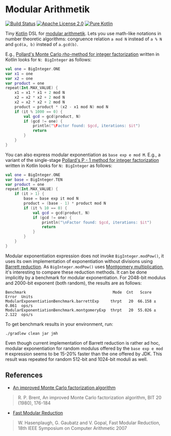 # Modular Arithmetik

[![Build Status](https://travis-ci.org/penemue/modular-arithmetik.png?branch=master)](https://travis-ci.org/penemue/modular-arithmetik)
[![Apache License 2.0](https://img.shields.io/badge/License-Apache%202.0-blue.svg)](http://www.apache.org/licenses/LICENSE-2.0.html)
[![Pure Kotlin](https://img.shields.io/badge/100%25-kotlin-orange.svg)](https://kotlinlang.org)

Tiny [Kotlin](https//kotlinlang.org) DSL for [modular arithmetik](https://en.wikipedia.org/wiki/Modular_arithmetic).
Lets you use math-like notations in number theoretic algorithms: congruence relation `a mod N` instead of
`a % N` and `gcd(a, b)` instead of `a.gcd(b)`.

E.g., [Pollard's Monte Carlo *rho*-method for integer factorization](https://en.wikipedia.org/wiki/Pollard%27s_rho_algorithm)
written in Kotlin looks for `N: BigInteger` as follows:
```kotlin
val one = BigInteger.ONE
var x1 = one
var x2 = one
var product = one
repeat(Int.MAX_VALUE) {
    x1 = x1 * x1 + 2 mod N
    x2 = x2 * x2 + 2 mod N
    x2 = x2 * x2 + 2 mod N
    product = product * (x2 - x1 mod N) mod N
    if (it % 1000 == 0) {
        val gcd = gcd(product, N)
        if (gcd != one) {
            println("\Factor found: $gcd, iterations: $it")
            return
        }
    }
}
```

You can also express modular exponentiation as `base exp e mod M`. E.g., a variant of the single-stage 
[Pollard's P - 1 method for integer factorization](https://en.wikipedia.org/wiki/Pollard%27s_p_%E2%88%92_1_algorithm)
written in Kotlin looks for `N: BigInteger` as follows: 
```kotlin
val one = BigInteger.ONE
var base = BigInteger.TEN
var product = one
repeat(Int.MAX_VALUE) {
    if (it > 1) {
        base = base exp it mod N
        product = (base - 1) * product mod N
        if (it % 10 == 0) {
            val gcd = gcd(product, N)
            if (gcd != one) {
                println("\nFactor found: $gcd, iterations: $it")
                return
            }
        }
    }
}
```

Modular exponentiation expression does not invoke `BigInteger.modPow()`, it uses its own
implementation of exponentiation without divisions using [Barrett reduction](https://en.wikipedia.org/wiki/Barrett_reduction).
As `BigInteger.modPow()` uses [Montgomery multiplication](https://en.wikipedia.org/wiki/Montgomery_modular_multiplication),
it's interesting to compare these reduction methods. It can be done implicitly by a benchmark for modular
exponentiation. For 2048-bit modulus and 2000-bit exponent (both random), the results are as follows:
```
Benchmark                                      Mode  Cnt   Score   Error  Units
ModularExponentiationBenchmark.barrettExp     thrpt   20  66.158 ± 0.861  ops/s
ModularExponentiationBenchmark.montgomeryExp  thrpt   20  55.026 ± 2.122  ops/s
```

To get benchmark results in your environment, run:

    ./gradlew clean jar jmh
    
Even though current implementation of Barrett reduction is rather ad hoc, modular exponentiation for random modulus
offered by the `base exp e mod M` expression seems to be 15-20% faster than the one offered by JDK. This result
was repeated for random 512-bit and 1024-bit moduli as well.

## References

- [An improved Monte Carlo factorization algorithm](http://maths-people.anu.edu.au/~brent/pd/rpb051i.pdf)

> R. P. Brent, An improved Monte Carlo factorization algorithm, BIT 20 (1980), 176-184

- [Fast Modular Reduction](https://www.lirmm.fr/arith18/papers/hasenplaugh-FastModularReduction.pdf)

> W. Hasenplaugh, G. Gaubatz and V. Gopal, Fast Modular Reduction, 18th IEEE Symposium on Computer Arithmetic 2007
